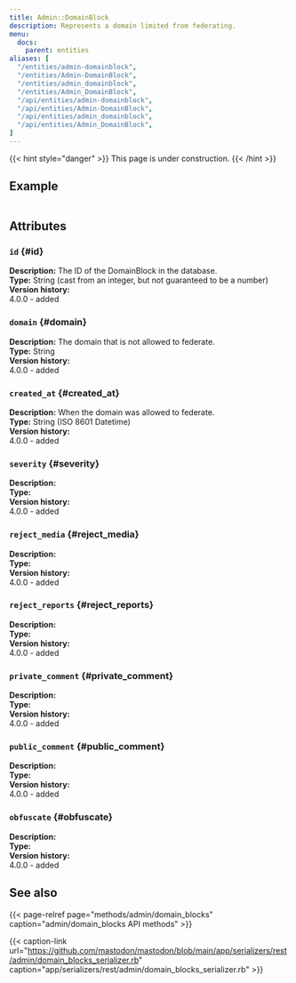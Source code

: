 ```yaml
---
title: Admin::DomainBlock
description: Represents a domain limited from federating.
menu:
  docs:
    parent: entities
aliases: [
  "/entities/admin-domainblock",
  "/entities/Admin-DomainBlock",
  "/entities/admin_domainblock",
  "/entities/Admin_DomainBlock",
  "/api/entities/admin-domainblock",
  "/api/entities/Admin-DomainBlock",
  "/api/entities/admin_domainblock",
  "/api/entities/Admin_DomainBlock",
]
---
```


{{< hint style="danger" >}}
This page is under construction.
{{< /hint >}}

## Example

<!-- TODO: sample response -->

```json

```

## Attributes

### `id` {#id}

**Description:** The ID of the DomainBlock in the database.\
**Type:** String (cast from an integer, but not guaranteed to be a number)\
**Version history:**\
4.0.0 - added

### `domain` {#domain}

**Description:** The domain that is not allowed to federate.\
**Type:** String\
**Version history:**\
4.0.0 - added

### `created_at` {#created_at}

**Description:** When the domain was allowed to federate.\
**Type:** String (ISO 8601 Datetime)\
**Version history:**\
4.0.0 - added

### `severity` {#severity}
<!-- TODO: -->
**Description:** \
**Type:** \
**Version history:**\
4.0.0 - added

### `reject_media` {#reject_media}
<!-- TODO: -->
**Description:** \
**Type:** \
**Version history:**\
4.0.0 - added

### `reject_reports` {#reject_reports}
<!-- TODO: -->
**Description:** \
**Type:** \
**Version history:**\
4.0.0 - added

### `private_comment` {#private_comment}
<!-- TODO: -->
**Description:** \
**Type:** \
**Version history:**\
4.0.0 - added

### `public_comment` {#public_comment}
<!-- TODO: -->
**Description:** \
**Type:** \
**Version history:**\
4.0.0 - added

### `obfuscate` {#obfuscate}
<!-- TODO: -->
**Description:** \
**Type:** \
**Version history:**\
4.0.0 - added

## See also

{{< page-relref page="methods/admin/domain_blocks" caption="admin/domain_blocks API methods" >}}

{{< caption-link url="https://github.com/mastodon/mastodon/blob/main/app/serializers/rest/admin/domain_blocks_serializer.rb" caption="app/serializers/rest/admin/domain_blocks_serializer.rb" >}}